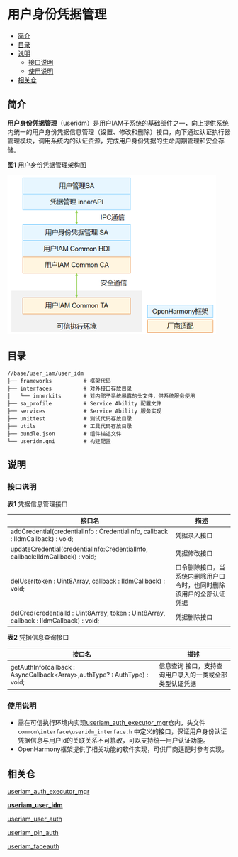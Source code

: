 # 用户身份凭据管理

- [简介](#简介)
- [目录](#目录)
- [说明](#说明)
  - [接口说明](#接口说明)
  - [使用说明](#使用说明)
- [相关仓](#相关仓)


## 简介

**用户身份凭据管理**（useridm）是用户IAM子系统的基础部件之一，向上提供系统内统一的用户身份凭据信息管理（设置、修改和删除）接口，向下通过认证执行器管理模块，调用系统内的认证资源，完成用户身份凭据的生命周期管理和安全存储。

**图1** 用户身份凭据管理架构图

<img src="figures/用户身份凭据管理架构图.png" alt="用户身份凭据管理架构图" style="zoom:80%;" />

## 目录

```undefined
//base/user_iam/user_idm
├── frameworks			# 框架代码
├── interfaces			# 对外接口存放目录
│   └── innerkits		# 对内部子系统暴露的头文件，供系统服务使用
├── sa_profile			# Service Ability 配置文件
├── services			# Service Ability 服务实现
├── unittest			# 测试代码存放目录
├── utils				# 工具代码存放目录
├── bundle.json			# 组件描述文件
└── useridm.gni			# 构建配置
```


## 说明

### 接口说明

**表1** 凭据信息管理接口

| 接口名  | 描述                             |
| ------ | -------------------------------- |
| addCredential(credentialInfo : CredentialInfo, callback : IIdmCallback) : void; | 凭据录入接口 |
| updateCredential(credentialInfo:CredentialInfo, callback:IIdmCallback) : void; | 凭据修改接口 |
| delUser(token : Uint8Array, callback : IIdmCallback) : void; | 口令删除接口，当系统内删除用户口令时，也同时删除该用户的全部认证凭据 |
| delCred(credentialId : Uint8Array, token : Uint8Array, callback : IIdmCallback) : void; | 凭据删除接口 |

**表2** 凭据信息查询接口

| 接口名 | 描述                       |
| ------ | -------------------------------- |
| getAuthInfo(callback : AsyncCallback<Array<EnrolledCredInfo>>,authType? : AuthType) : void; | 信息查询 接口，支持查询用户录入的一类或全部类型认证凭据 |

### 使用说明

- 需在可信执行环境内实现[useriam_auth_executor_mgr](https://gitee.com/openharmony-sig/useriam_coauth)仓内，头文件```common\interface\useridm_interface.h``` 中定义的接口，保证用户身份认证凭据信息与用户id的关联关系不可篡改，可以支持统一用户认证功能。
- OpenHarmony框架提供了相关功能的软件实现，可供厂商适配时参考实现。

## 相关仓

[useriam_auth_executor_mgr](https://gitee.com/openharmony/useriam_auth_executor_mgr)

**[useriam_user_idm](https://gitee.com/openharmony/useriam_user_idm)**

[useriam_user_auth](https://gitee.com/openharmony/useriam_user_auth)

[useriam_pin_auth](https://gitee.com/openharmony/useriam_pin_auth)

[useriam_faceauth](https://gitee.com/openharmony/useriam_faceauth)


